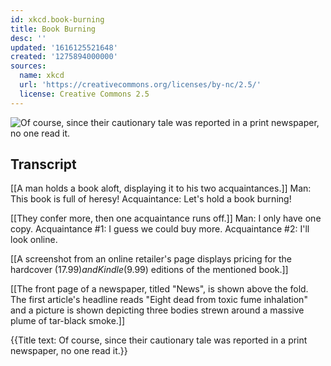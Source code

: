 ```yaml
---
id: xkcd.book-burning
title: Book Burning
desc: ''
updated: '1616125521648'
created: '1275894000000'
sources:
  name: xkcd
  url: 'https://creativecommons.org/licenses/by-nc/2.5/'
  license: Creative Commons 2.5
---
```

![Of course, since their cautionary tale was reported in a print newspaper, no one read it.](https://imgs.xkcd.com/comics/book_burning.png)

## Transcript
[[A man holds a book aloft, displaying it to his two acquaintances.]]
Man: This book is full of heresy!
Acquaintance: Let's hold a book burning!

[[They confer more, then one acquaintance runs off.]]
Man: I only have one copy.
Acquaintance #1: I guess we could buy more.
Acquaintance #2: I'll look online.

[[A screenshot from an online retailer's page displays pricing for the hardcover ($17.99) and Kindle ($9.99) editions of the mentioned book.]]

[[The front page of a newspaper, titled "News", is shown above the fold. The first article's headline reads "Eight dead from toxic fume inhalation" and a picture is shown depicting three bodies strewn around a massive plume of tar-black smoke.]]

{{Title text: Of course, since their cautionary tale was reported in a print newspaper, no one read it.}}
